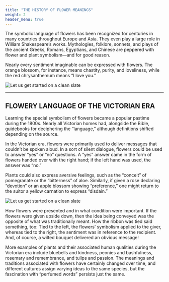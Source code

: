 ```yaml
---
title: "THE HISTORY OF FLOWER MEANINGS"
weight: 2
header_menu: true
---
```


The symbolic language of flowers has been recognized for centuries in many countries throughout Europe and Asia. They even play a large role in William Shakespeare’s works. Mythologies, folklore, sonnets, and plays of the ancient Greeks, Romans, Egyptians, and Chinese are peppered with flower and plant symbolism—and for good reason.

Nearly every sentiment imaginable can be expressed with flowers. The orange blossom, for instance, means chastity, purity, and loveliness, while the red chrysanthemum means “I love you.”

![Let us get started on a clean slate](images/history.jpg)

---

## FLOWERY LANGUAGE OF THE VICTORIAN ERA

Learning the special symbolism of flowers became a popular pastime during the 1800s. Nearly all Victorian homes had, alongside the Bible, guidebooks for deciphering the “language,” although definitions shifted depending on the source. 

In the Victorian era, flowers were primarily used to deliver messages that couldn’t be spoken aloud. In a sort of silent dialogue, flowers could be used to answer “yes” or “no” questions. A “yes” answer came in the form of flowers handed over with the right hand; if the left hand was used, the answer was “no.”

Plants could also express aversive feelings, such as the “conceit” of pomegranate or the “bitterness” of aloe. Similarly, if given a rose declaring “devotion” or an apple blossom showing “preference,” one might return to the suitor a yellow carnation to express “disdain.”

![Let us get started on a clean slate](images/language-of-flower.jpeg)

How flowers were presented and in what condition were important. If the flowers were given upside down, then the idea being conveyed was the opposite of what was traditionally meant. How the ribbon was tied said something, too: Tied to the left, the flowers’ symbolism applied to the giver, whereas tied to the right, the sentiment was in reference to the recipient. And, of course, a wilted bouquet delivered an obvious message!

More examples of plants and their associated human qualities during the Victorian era include bluebells and kindness, peonies and bashfulness, rosemary and remembrance, and tulips and passion. The meanings and traditions associated with flowers have certainly changed over time, and different cultures assign varying ideas to the same species, but the fascination with “perfumed words” persists just the same.
